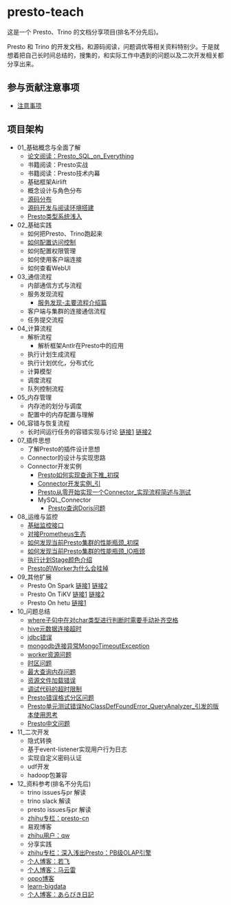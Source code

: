 # presto-teach

这是一个 Presto、Trino 的文档分享项目(排名不分先后)。

Presto 和 Trino 的开发文档，和源码阅读，问题调优等相关资料特别少。于是就想着把自己长时间总结的，搜集的，和实际工作中遇到的问题以及二次开发相关都分享出来。

## 参与贡献注意事项

- [注意事项](./注意事项.md)

## 项目架构

- 01_基础概念与全面了解
    - [论文阅读：Presto_SQL_on_Everything](./01_基础概念与全面了解/论文阅读：Presto_SQL_on_Everything.md)
    - 书籍阅读：Presto实战
    - 书籍阅读：Presto技术内幕
    - 基础框架Airlift
    - 概念设计与角色分布
    - [源码分布](./01_基础概念与全面了解/源码分布.md)
    - [源码开发与阅读环境搭建](./01_基础概念与全面了解/源码开发与阅读环境搭建.md)
    - [Presto类型系统浅入](./01_基础概念与全面了解/Presto类型系统浅入.md)
- 02_基础实践
    - 如何把Presto、Trino跑起来
    - [如何配置访问控制](./02_基础实践/如何配置访问控制.md)
    - 如何配置权限管理
    - 如何使用客户端连接
    - 如何查看WebUI
- 03_通信流程
    - 内部通信方式与流程
    - 服务发现流程
      - [服务发现-主要流程介绍篇](./03_通信流程/服务发现-主要流程介绍篇.md)
    - 客户端与集群的连接通信流程
    - 任务提交流程
- 04_计算流程
    - 解析流程
        - 解析框架Antlr在Presto中的应用
    - 执行计划生成流程
    - 执行计划优化，分布式化
    - 计算模型
    - 调度流程
    - 队列控制流程
- 05_内存管理
    - 内存池的划分与调度
    - 配置中的内存配置与理解
- 06_容错与恢复流程
    - 长时间运行任务的容错实现与讨论 [链接1](https://github.com/trinodb/trino/issues/455) [链接2](https://github.com/prestodb/presto/issues/11241)
- 07_插件思想
    - 了解Presto的插件设计思想
    - Connector的设计与实现思路
    - Connector开发实例
        - [Presto如何实现查询下推_初探](./07_插件思想/Connector开发实例/Presto如何实现查询下推_初探.md)
        - [Connector开发实例_引](./07_插件思想/Connector开发实例/Connector开发实例_引.md)
        - [Presto从零开始实现一个Connector_实现流程简述与测试](./07_插件思想/Connector开发实例/Presto从零开始实现一个Connector_实现流程简述与测试.md)
        - MySQL_Connector
            - [Presto查询Doris问题](./07_插件思想/Connector开发实例/MySQL_Connector/Presto查询Doris问题.md)
- 08_运维与监控
    - [基础监控接口](./08_运维与监控/基础监控接口.md)
    - [对接Prometheus生态](./08_运维与监控/对接Prometheus生态.md)
    - [如何发现当前Presto集群的性能瓶颈_初探](./08_运维与监控/如何发现当前Presto集群的性能瓶颈_初探.md)
    - [如何发现当前Presto集群的性能瓶颈_IO瓶颈](./08_运维与监控/如何发现当前Presto集群的性能瓶颈_IO瓶颈.md)
    - [执行计划Stage颜色介绍](./08_运维与监控/执行计划Stage颜色介绍.md)
    - [Presto的Worker为什么会挂掉](./08_运维与监控/Presto的Worker为什么会挂掉.md)
- 09_其他扩展
    - Presto On Spark [链接1](https://github.com/prestodb/presto/issues/13856) [链接2](https://prestodb.io/docs/current/installation/spark.html?highlight=spark)
    - Presto On TiKV [链接1](https://github.com/marsishandsome/presto/tree/feature/tidb-hackathon-2019) [链接2](https://github.com/tidb-incubator/TiBigData)
    - Presto On hetu [链接1](https://github.com/openlookeng/hetu-core)
- 10_问题总结
  - [where子句中在对char类型进行判断时需要手动补齐空格](./10_问题总结/where子句中在对char类型进行判断时需要手动补齐空格.md)
  - [hive元数据连接超时](./10_问题总结/hive元数据连接超时.md)
  - [jdbc错误](./10_问题总结/jdbc错误.md)
  - [mongodb连接异常MongoTimeoutException](./10_问题总结/mongodb连接异常MongoTimeoutException.md)
  - [worker资源问题](./10_问题总结/worker资源问题.md)
  - [时区问题](./10_问题总结/时区问题.md)
  - [最大查询内存问题](./10_问题总结/最大查询内存问题.md)
  - [资源文件加载错误](./10_问题总结/资源文件加载错误.md)
  - [调试代码的超时限制](./10_问题总结/调试代码的超时限制.md)
  - [Presto错误格式分区问题](./10_问题总结/Presto错误格式分区问题.md)
  - [Presto单元测试错误NoClassDefFoundError_QueryAnalyzer_引发的版本使用思考](./10_问题总结/Presto单元测试错误NoClassDefFoundError_QueryAnalyzer_引发的版本使用思考.md)
  - [Presto中文问题](./10_问题总结/Presto中文问题.md)
- 11_二次开发
  - 隐式转换
  - 基于event-listener实现用户行为日志
  - 实现自定义密码认证
  - udf开发
  - hadoop包兼容
- 12_资料参考(排名不分先后)
  - trino issues与pr 解读
  - trino slack 解读 
  - presto issues与pr 解读
  - [zhihu专栏：presto-cn](https://www.zhihu.com/column/presto-cn)
  - 易观博客
  - [zhihu用户：qw](https://www.zhihu.com/people/qw-qw-72/posts)
  - 分享实践
  - [zhihu专栏：深入浅出Presto：PB级OLAP引擎](https://www.zhihu.com/column/c_1294277883771940864)
  - [个人博客：若飞](http://armsword.com/)
  - [个人博客：马云雷](https://mayunlei.github.io/archives/)
  - [oppo博客](https://www.zhihu.com/org/oppohu-lian-wang-ji-zhu)
  - [learn-bigdata](https://learn-bigdata.incubator.edurt.io/docs/Presto)
  - [个人博客：あらびき日記](https://abicky.net/tag/presto/)